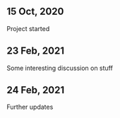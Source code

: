 
## 15 Oct, 2020

Project started

## 23 Feb, 2021

Some interesting discussion on stuff

## 24 Feb, 2021

Further updates

